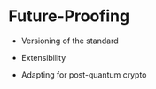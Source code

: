# Future-Proofing

- Versioning of the standard

- Extensibility

- Adapting for post-quantum crypto
